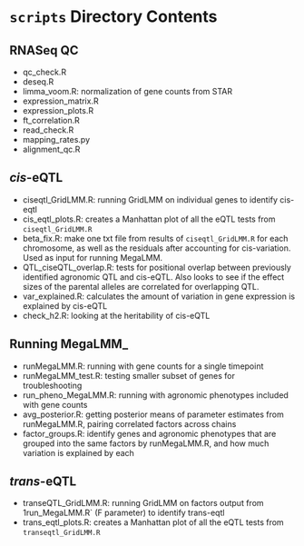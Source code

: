 # `scripts` Directory Contents


## RNASeq QC
- qc_check.R
- deseq.R
- limma_voom.R: normalization of gene counts from STAR
- expression_matrix.R
- expression_plots.R
- ft_correlation.R
- read_check.R
- mapping_rates.py
- alignment_qc.R

## *cis*-eQTL
- ciseqtl_GridLMM.R: running GridLMM on individual genes to identify cis-eqtl
- cis_eqtl_plots.R: creates a Manhattan plot of all the eQTL tests from `ciseqtl_GridLMM.R`
- beta_fix.R: make one txt file from results of `ciseqtl_GridLMM.R` for each chromosome, as well as the residuals after accounting for cis-variation. Used as input for running MegaLMM.
- QTL_ciseQTL_overlap.R: tests for positional overlap between previously identified agronomic QTL and cis-eQTL. Also looks to see if the effect sizes of the parental alleles are correlated for overlapping QTL.
- var_explained.R: calculates the amount of variation in gene expression is explained by cis-eQTL
- check_h2.R: looking at the heritability of cis-eQTL

## Running MegaLMM_
- runMegaLMM.R: running with gene counts for a single timepoint
- runMegaLMM_test.R: testing smaller subset of genes for troubleshooting
- run_pheno_MegaLMM.R: running with agronomic phenotypes included with gene counts
- avg_posterior.R: getting posterior means of parameter estimates from runMegaLMM.R, pairing correlated factors across chains
- factor_groups.R: identify genes and agronomic phenotypes that are grouped into the same factors by runMegaLMM.R, and how much variation is explained by each

## *trans*-eQTL
- transeQTL_GridLMM.R: running GridLMM on factors output from 1run_MegaLMM.R` (F parameter) to identify trans-eqtl
- trans_eqtl_plots.R: creates a Manhattan plot of all the eQTL tests from `transeqtl_GridLMM.R`
